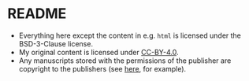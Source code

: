 # README

- Everything here except the content in e.g. `html` is licensed under the BSD-3-Clause license.
- My original content is licensed under [CC-BY-4.0](https://creativecommons.org/licenses/by/4.0/legalcode).
- Any manuscripts stored with the permissions of the publisher are copyright to the publishers (see [here](https://journals.aps.org/copyrightFAQ.html#post), for example).
